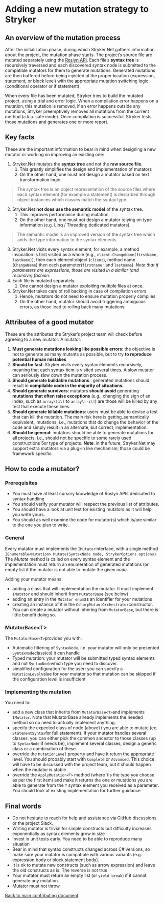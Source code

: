 # Adding a new mutation strategy to Stryker
## An overview of the mutation process
After the initialization phase, during which Stryker.Net gathers information about the project, the mutation phase starts. The project’s source file are mutated separately using the [Roslyn API][1]. Each file’s **syntax tree** is recursively traversed and each discovered syntax node is submitted to the compatible mutators for them to generate mutations. Generated mutations are then buffered before being injected at the proper location (expression, statement, or block level) with the appropriate mutation switching logic (conditional operator or if statement).

When every file has been mutated, Stryker tries to build the mutated project, using a trial and error logic. When a compilation error happens on a mutation, this mutation is removed, if an error happens outside any mutations, Stryker preemptively removes all mutations from the current method (a.k.a. safe mode). Once compilation is successful, Stryker tests those mutations and generates one or more report.

## Key facts
These are the important information to bear in mind when designing a new mutator or working on improving an existing one:

1. Stryker.Net mutates the **syntax tree** and not the **raw source file**.
	1. This greatly simplifies the design and implementation of mutators
	2. On the other hand, one must not design a mutator based on text transformation logic.
> The syntax tree is an object representation of the source files where each syntax element (for example a statement) is described through object instances which classes match the syntax type.
> 
2. Stryker.Net **not does use the semantic model** of the syntax tree.
	1. This improves performance during mutation.
	2. On the other hand, one must not design a mutator relying on type information (e.g. Linq / Threading dedicated mutators).
> The semantic model is an improved version of the syntax tree which adds the type information to the syntax elements.
 3. Stryker.Net visits every syntax element; for example, a method invocation is first visited as a whole (e.g., `client.ChangeName(firstName, lastName)`), then  each element:object (`client`), method name (`ChangeName`) then each parameter(`firstname'` and `lastname`). _Note that if parameters are expressions, those are visited in a similar (and recursive) fashion._ 
4. Each file is mutated separately.
	1. One cannot design a mutator exploiting multiple files at once.
5. Stryker.Net takes care of roll backing in case of compilation errors
	1. Hence, mutators do not need to ensure mutation properly compiles
	2. On the other hand, mutator should avoid triggering ambiguous errors, as those lead to rolling back many mutations.

## Attributes of a good mutator
These are the attributes the Stryker’s project team will check before agreeing to a new mutator.
A mutator:

1. **Must generate mutations looking like possible errors**: the objective is not to generate as many mutants as possible, but to try **to reproduce potential human mistakes**.
2. **Should be fast**: Stryker visits every syntax elements recursively, meaning that each syntax item is visited several times. A slow mutator can seriously slow down the mutation process.
3. **Should generate buildable mutations**.: generated mutations should result in **compilable code in the majority of situations**.
4. **Should  generate survivors**: mutators **should avoid** generating **mutations that often raise exceptions** (e.g., changing the sign of an index, such as `array\[i\]` to `array\[-i\]`) are those will be killed by any test that execute these lines.
5. **Should generate killable mutations**: users must be able to devise a test that can kill the mutation. The main risk here is getting_semantically equivalent_ mutations, i.e., mutations that do change the behavior of the code and simply result in an alternate, but correct, implementation.
6. **Should be general**: mutators should be able to generate mutations for all projects, i.e., should not be specific to some rarely used constructions 5or type of projects. **Note**: in the future, Stryker.Net may support extra mutators via a plug-in like mechanism; those could be framework specific.

## How to code a mutator?
### Prerequisites
- You must have at least cursory knowledge of Roslyn APIs dedicated to syntax handling.
- You should verify your mutator will respect the previous list of attributes.
- You should have a look at unit test for existing mutators as it will help you write yours.
- You should as well examine the code for mutator(s) which is/are similar to the one you plan to write.
### General
Every mutator must implements the `IMutator`interface, with a single method `IEnumerable<Mutation> Mutate(SyntaxNode node, StrykerOptions options)`. The _Mutate_ method is called on every syntax element and the implementation must return an enumeration of generated mutations (or empty list if the mutator is not able to mutate the given _node_.

Adding your mutator means:
- adding a class that will implementation the mutator. It must implement `IMutator` and should inherit from `MutatorBase` (see below)
- adding an entry in the `Mutator enum`as an identifier for your mutations
- creating an instance of it in the `CsharpMutantOrchestrator`constructor.
You can create a mutator without inhering from `MutatorBase`, but there is little benefit doing so.

### MutatorBase\<T\>
The `MutatorBase<T>`provides you with:

- Automatic filtering of `SyntaxNode`. I.e. your mutator will only be presented `SyntaxNode`class(es) it can handle
- Typed mutation: your mutator will be submitted typed syntax elements and not `SyntaxNode`which type you need to discover.
- simplified configuration for the user: you can specify a `MutationLevel`value for your mutator so that mutation can be skipped if the configuration level is insufficient

### Implementing the mutation
You need to:

- add a new class that inherits from `MutatorBase<T>`and implements `IMutator`. Note that MutatorBase already implements the needed method so no need to actually implement anything.
- specify the expected class of node (above`T`) you are able to mutate (ex. `StatementSyntax`for full statement). If your mutator handles several classes, you can either pick the common ancestor to those classes (up to `SyntaxNode` if needs be), implement several classes, design a generic class or a combination of these.
- override the `MutationLevel` property and have it return the appropriate level. You should probably start with `Complete` or `Advanced`. This choice will have to be discussed with the project team, but it should happen when the mutator is stable
- override the `ApplyMutation<T>` method (where `T`is the type you choose as per the first item) and make it returns the one or mutations you are able to generate from the `T` syntax element you received as a parameter. You should look at existing implementation for further guidance


## Final words
- Do not hesitate to reach for help and assistance via GitHub discussions or the project Slack.
- Writing mutator is trivial for simple constructs but difficulty increases exponentially as syntax elements grow in size
- Invest in unit tests early. You need to be able to reproduce many situation
- Bear in mind that syntax constructs changed across C# versions, so make sure your mutator is compatible with various variants (e.g. expression body or block statement body). 
- It is ok to mutate new constructs (such as arrow expression) and leave the old constructs as is. The reverse is not true.
- Your mutator must return an empty list (or `yield break`) if it cannot generate any mutation.
- Mutator must not throw.

[Back to main contributing document](CONTRIBUTING.MD).

[1]:	https://docs.microsoft.com/en-us/dotnet/csharp/roslyn-sdk/get-started/syntax-analysis "Get started with syntax analysis"